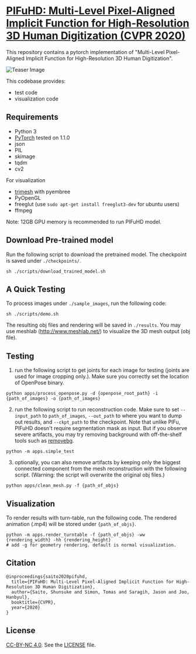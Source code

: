 # [PIFuHD: Multi-Level Pixel-Aligned Implicit Function for High-Resolution 3D Human Digitization (CVPR 2020)](https://shunsukesaito.github.io/PIFuHD/)

This repository contains a pytorch implementation of "Multi-Level Pixel-Aligned Implicit Function for High-Resolution 3D Human Digitization".

![Teaser Image](https://shunsukesaito.github.io/PIFuHD/resources/images/teaser.png)

This codebase provides: 
- test code
- visualization code

## Requirements
- Python 3
- [PyTorch](https://pytorch.org/) tested on 1.1.0
- json
- PIL
- skimage
- tqdm
- cv2

For visualization
- [trimesh](https://trimsh.org/) with pyembree
- PyOpenGL
- freeglut (use `sudo apt-get install freeglut3-dev` for ubuntu users)
- ffmpeg

Note: 12GB GPU memory is recommended to run PIFuHD model. 


## Download Pre-trained model

Run the following script to download the pretrained model. The checkpoint is saved under `./checkpoints/`.
```
sh ./scripts/download_trained_model.sh
```

## A Quick Testing
To process images under `./sample_images`, run the following code:
```
sh ./scripts/demo.sh
```
The resulting obj files and rendering will be saved in `./results`. You may use meshlab (http://www.meshlab.net/) to visualize the 3D mesh output (obj file). 


## Testing

1. run the following script to get joints for each image for testing (joints are used for image cropping only.). Make sure you correctly set the location of OpenPose binary.
```
python apps/process_openpose.py -d {openpose_root_path} -i {path_of_images} -o {path_of_images}
```

2. run the following script to run reconstruction code. Make sure to set `--input_path` to `path_of_images`, `--out_path` to where you want to dump out results, and `--ckpt_path` to the checkpoint. Note that unlike PIFu, PIFuHD doesn't require segmentation mask as input. But if you observe severe artifacts, you may try removing background with off-the-shelf tools such as [removebg](https://www.remove.bg/). 
```
python -m apps.simple_test
```

3. optionally, you can also remove artifacts by keeping only the biggest connected component from the mesh reconstruction with the following script. (Warning: the script will overwrite the original obj files.)
```
python apps/clean_mesh.py -f {path_of_objs}
```

## Visualization
To render results with turn-table, run the following code. The rendered animation (.mp4) will be stored under `{path_of_objs}`.
```
python -m apps.render_turntable -f {path_of_objs} -ww {rendering_width} -hh {rendering_height} 
# add -g for geometry rendering. default is normal visualization.
```

## Citation
```
@inproceedings{saito2020pifuhd,
  title={PIFuHD: Multi-Level Pixel-Aligned Implicit Function for High-Resolution 3D Human Digitization},
  author={Saito, Shunsuke and Simon, Tomas and Saragih, Jason and Joo, Hanbyul},
  booktitle={CVPR},
  year={2020}
}
```
## License
[CC-BY-NC 4.0](https://creativecommons.org/licenses/by-nc/4.0/legalcode). 
See the [LICENSE](LICENSE) file. 
